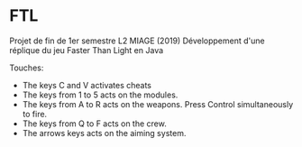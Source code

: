 # FTL

Projet de fin de 1er semestre L2 MIAGE (2019)
Développement d'une réplique du jeu Faster Than Light en Java

Touches: 

   * The keys C and V activates cheats
   * The keys from 1 to 5 acts on the modules.
   * The keys from A to R acts on the weapons. Press Control simultaneously to fire.
   * The keys from Q to F acts on the crew.
   * The arrows keys acts on the aiming system.

